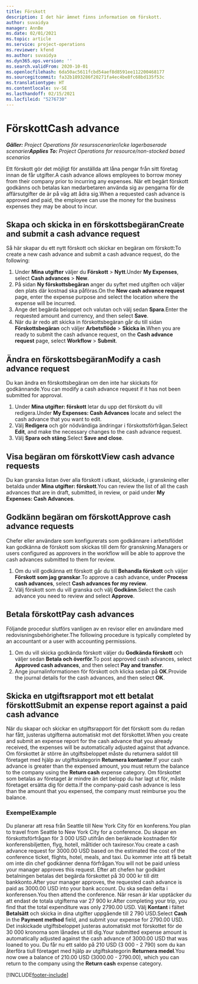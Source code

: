 ```yaml
---
title: Förskott
description: I det här ämnet finns information om förskott.
author: suvaidya
manager: AnnBe
ms.date: 02/01/2021
ms.topic: article
ms.service: project-operations
ms.reviewer: kfend
ms.author: suvaidya
ms.dyn365.ops.version: ''
ms.search.validFrom: 2020-10-01
ms.openlocfilehash: 6da50ac5611fcbd54aef8d8591ee112200468177
ms.sourcegitcommit: fa32b1893286f20271fa4ec4be8fc68bd135f53c
ms.translationtype: HT
ms.contentlocale: sv-SE
ms.lasthandoff: 02/15/2021
ms.locfileid: "5276730"
---
```

# <a name="cash-advance"></a><span data-ttu-id="84685-103">Förskott</span><span class="sxs-lookup"><span data-stu-id="84685-103">Cash advance</span></span>

<span data-ttu-id="84685-104">_**Gäller:** Project Operations för resursscenarier/icke lagerbaserade scenarier_</span><span class="sxs-lookup"><span data-stu-id="84685-104">_**Applies To:** Project Operations for resource/non-stocked based scenarios_</span></span>

<span data-ttu-id="84685-105">Ett förskott gör det möjligt för anställda att låna pengar från sitt företag innan de får utgifter.</span><span class="sxs-lookup"><span data-stu-id="84685-105">A cash advance allows employees to borrow money from their company prior to incurring any expenses.</span></span> <span data-ttu-id="84685-106">När ett begärt förskott godkänns och betalas kan medarbetaren använda sig av pengarna för de affärsutgifter de är på väg att ådra sig.</span><span class="sxs-lookup"><span data-stu-id="84685-106">When a requested cash advance is approved and paid, the employee can use the money for the business expenses they may be about to incur.</span></span> 

## <a name="create-and-submit-a-cash-advance-request"></a><span data-ttu-id="84685-107">Skapa och skicka in en förskottsbegäran</span><span class="sxs-lookup"><span data-stu-id="84685-107">Create and submit a cash advance request</span></span>
<span data-ttu-id="84685-108">Så här skapar du ett nytt förskott och skickar en begäran om förskott:</span><span class="sxs-lookup"><span data-stu-id="84685-108">To create a new cash advance and submit a cash advance request, do the following:</span></span> 

1. <span data-ttu-id="84685-109">Under **Mina utgifter** väljer du **Förskott** > **Nytt**.</span><span class="sxs-lookup"><span data-stu-id="84685-109">Under **My Expenses**, select **Cash advances** > **New**.</span></span> 
2. <span data-ttu-id="84685-110">På sidan **Ny förskottsbegäran** anger du syftet med utgiften och väljer den plats där kostnad ska påföras.</span><span class="sxs-lookup"><span data-stu-id="84685-110">On the **New cash advance request** page, enter the expense purpose and select the location where the expense will be incurred.</span></span>
3. <span data-ttu-id="84685-111">Ange det begärda beloppet och valutan och välj sedan **Spara**.</span><span class="sxs-lookup"><span data-stu-id="84685-111">Enter the requested amount and currency, and then select **Save**.</span></span> 
4. <span data-ttu-id="84685-112">När du är redo att skicka in förskottsbegäran går du till sidan **Förskottsbegäran** och väljer **Arbetsflöde** > **Skicka in**.</span><span class="sxs-lookup"><span data-stu-id="84685-112">When you are ready to submit the cash advance request, on the **Cash advance request** page, select **Workflow** > **Submit**.</span></span>

## <a name="modify-a-cash-advance-request"></a><span data-ttu-id="84685-113">Ändra en förskottsbegäran</span><span class="sxs-lookup"><span data-stu-id="84685-113">Modify a cash advance request</span></span>

<span data-ttu-id="84685-114">Du kan ändra en förskottsbegäran om den inte har skickats för godkännande.</span><span class="sxs-lookup"><span data-stu-id="84685-114">You can modify a cash advance request if it has not been submitted for approval.</span></span>

1. <span data-ttu-id="84685-115">Under **Mina utgifter: förskott** letar du upp det förskott du vill redigera.</span><span class="sxs-lookup"><span data-stu-id="84685-115">Under **My Expenses: Cash Advances** locate and select the cash advance that you want to edit.</span></span>
2. <span data-ttu-id="84685-116">Välj **Redigera** och gör nödvändiga ändringar i förskottsförfrågan.</span><span class="sxs-lookup"><span data-stu-id="84685-116">Select **Edit**, and make the necessary changes to the cash advance request.</span></span> 
3. <span data-ttu-id="84685-117">Välj **Spara och stäng**.</span><span class="sxs-lookup"><span data-stu-id="84685-117">Select **Save and close**.</span></span>


## <a name="view-cash-advance-requests"></a><span data-ttu-id="84685-118">Visa begäran om förskott</span><span class="sxs-lookup"><span data-stu-id="84685-118">View cash advance requests</span></span>
<span data-ttu-id="84685-119">Du kan granska listan över alla förskott i utkast, skickade, i granskning eller betalda under **Mina utgifter: förskott**.</span><span class="sxs-lookup"><span data-stu-id="84685-119">You can review the list of all the cash advances that are in draft, submitted, in review, or paid under **My Expenses: Cash Advances**.</span></span> 

## <a name="approve-cash-advance-requests"></a><span data-ttu-id="84685-120">Godkänn begäran om förskott</span><span class="sxs-lookup"><span data-stu-id="84685-120">Approve cash advance requests</span></span>

<span data-ttu-id="84685-121">Chefer eller användare som konfigurerats som godkännare i arbetsflödet kan godkänna de förskott som skickas till dem för granskning.</span><span class="sxs-lookup"><span data-stu-id="84685-121">Managers or users configured as approvers in the workflow will be able to approve the cash advances submitted to them for review.</span></span> 

1. <span data-ttu-id="84685-122">Om du vill godkänna ett förskott går du till **Behandla förskott** och väljer **Förskott som jag granskar**.</span><span class="sxs-lookup"><span data-stu-id="84685-122">To approve a cash advance, under **Process cash advances**, select **Cash advances for my review**.</span></span>
2. <span data-ttu-id="84685-123">Välj förskott som du vill granska och välj **Godkänn**.</span><span class="sxs-lookup"><span data-stu-id="84685-123">Select the cash advance you need to review and select **Approve**.</span></span>  

## <a name="pay-cash-advances"></a><span data-ttu-id="84685-124">Betala förskott</span><span class="sxs-lookup"><span data-stu-id="84685-124">Pay cash advances</span></span> 
<span data-ttu-id="84685-125">Följande procedur slutförs vanligen av en revisor eller en användare med redovisningsbehörigheter.</span><span class="sxs-lookup"><span data-stu-id="84685-125">The following procedure is typically completed by an accountant or a user with accounting permissions.</span></span>

1. <span data-ttu-id="84685-126">Om du vill skicka godkända förskott väljer du **Godkända förskott** och väljer sedan **Betala och överför**.</span><span class="sxs-lookup"><span data-stu-id="84685-126">To post approved cash advances, select **Approved cash advances**, and then select **Pay and transfer**.</span></span>  
2. <span data-ttu-id="84685-127">Ange journalinformationen för förskott och klicka sedan på **OK**.</span><span class="sxs-lookup"><span data-stu-id="84685-127">Provide the journal details for the cash advances, and then select **OK**.</span></span> 

## <a name="submit-an-expense-report-against-a-paid-cash-advance"></a><span data-ttu-id="84685-128">Skicka en utgiftsrapport mot ett betalat förskott</span><span class="sxs-lookup"><span data-stu-id="84685-128">Submit an expense report against a paid cash advance</span></span> 

<span data-ttu-id="84685-129">När du skapar och skickar en utgiftsrapport för det förskott som du redan har fått, justeras utgifterna automatiskt mot det förskottet.</span><span class="sxs-lookup"><span data-stu-id="84685-129">When you create and submit an expense report for the cash advance that you already received, the expenses will be automatically adjusted against that advance.</span></span> <span data-ttu-id="84685-130">Om förskottet är större än utgiftsbeloppet måste du returnera saldot till företaget med hjälp av utgiftskategorin **Returnera kontanter**.</span><span class="sxs-lookup"><span data-stu-id="84685-130">If your cash advance is greater than the expensed amount, you must return the balance to the company using the **Return cash** expense category.</span></span> <span data-ttu-id="84685-131">Om förskottet som betalas av företaget är mindre än det belopp du har lagt ut för, måste företaget ersätta dig för detta.</span><span class="sxs-lookup"><span data-stu-id="84685-131">If the company-paid cash advance is less than the amount that you expensed, the company must reimburse you the balance.</span></span> 

### <a name="example"></a><span data-ttu-id="84685-132">Exempel</span><span class="sxs-lookup"><span data-stu-id="84685-132">Example</span></span>
<span data-ttu-id="84685-133">Du planerar att resa från Seattle till New York City för en konferens.</span><span class="sxs-lookup"><span data-stu-id="84685-133">You plan to travel from Seattle to New York City for a conference.</span></span> <span data-ttu-id="84685-134">Du skapar en förskottsförfrågan för 3 000 USD utifrån den beräknade kostnaden för konferensbiljetten, flyg, hotell, måltider och taxiresor.</span><span class="sxs-lookup"><span data-stu-id="84685-134">You create a cash advance request for 3000.00 USD based on the estimated the cost of the conference ticket, flights, hotel, meals, and taxi.</span></span> <span data-ttu-id="84685-135">Du kommer inte att få betalt om inte din chef godkänner denna förfrågan.</span><span class="sxs-lookup"><span data-stu-id="84685-135">You will not be paid unless your manager approves this request.</span></span> <span data-ttu-id="84685-136">Efter att chefen har godkänt betalningen betalas det begärda förskottet på 30 000 kr till ditt bankkonto.</span><span class="sxs-lookup"><span data-stu-id="84685-136">After your manager approves, the requested cash advance is paid as 3000.00 USD into your bank account.</span></span> <span data-ttu-id="84685-137">Du ska sedan delta i konferensen.</span><span class="sxs-lookup"><span data-stu-id="84685-137">You then attend the conference.</span></span> <span data-ttu-id="84685-138">När resan är klar upptäcker du att endast de totala utgifterna var 27 900 kr.</span><span class="sxs-lookup"><span data-stu-id="84685-138">After completing your trip, you find that the total expenditure was only 2790.00 USD.</span></span> <span data-ttu-id="84685-139">Välj **Kontant** i fältet **Betalsätt** och skicka in dina utgifter uppgående till 2 790 USD.</span><span class="sxs-lookup"><span data-stu-id="84685-139">Select **Cash** in the **Payment method** field, and submit your expense for 2790.00 USD.</span></span> <span data-ttu-id="84685-140">Det inskickade utgiftsbeloppet justeras automatiskt mot förskottet för de 30 000 kronorna som lånades ut till dig.</span><span class="sxs-lookup"><span data-stu-id="84685-140">Your submitted expense amount is automatically adjusted against the cash advance of 3000.00 USD that was loaned to you.</span></span> <span data-ttu-id="84685-141">Du får nu ett saldo på 210 USD (3 000 - 2 790) som du kan återföra tiull företaget med hjälp av utgiftskategorin **Returnera medel**.</span><span class="sxs-lookup"><span data-stu-id="84685-141">You now owe a balance of 210.00 USD (3000.00 - 2790.00), which you can return to the company using the **Return cash** expense category.</span></span>



[!INCLUDE[footer-include](../includes/footer-banner.md)]